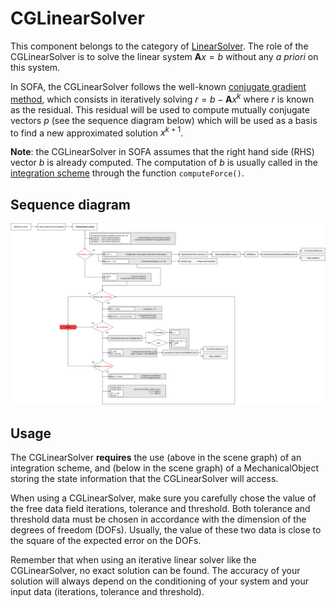 CGLinearSolver  
==============

This component belongs to the category of [LinearSolver](../../../../simulation-principles/system-resolution/linear-solver/). The role of the CGLinearSolver is to solve the linear system $\mathbf{A}x=b$ without any _a priori_ on this system.

In SOFA, the CGLinearSolver follows the well-known [conjugate gradient method](https://en.wikipedia.org/wiki/Conjugate_gradient_method), which consists in iteratively solving $r=b-\mathbf{A}x^k$ where *r* is known as the residual. This residual will be used to compute mutually conjugate vectors *p* (see the sequence diagram below) which will be used as a basis to find a new approximated solution $x^{k+1}$.

**Note**: the CGLinearSolver in SOFA assumes that the right hand side (RHS) vector *b* is already computed. The computation of *b* is usually called in the [integration scheme](../../../../simulation-principles/system-resolution/integration-scheme/) through the function `computeForce()`.



Sequence diagram
----------------

<a href="https://github.com/sofa-framework/doc/blob/master/images/linearsolver/CGLinearSolver.png?raw=true"><img src="https://github.com/sofa-framework/doc/blob/master/images/linearsolver/CGLinearSolver.png?raw=true" title="Flow diagram for the CGLinearSolver"/></a>


Usage
-----

The CGLinearSolver **requires** the use (above in the scene graph) of an integration scheme, and (below in the scene graph) of a MechanicalObject storing the state information that the CGLinearSolver will access.

When using a CGLinearSolver, make sure you carefully chose the value of the free data field iterations, tolerance and threshold. Both tolerance and threshold data must be chosen in accordance with the dimension of the degrees of freedom (DOFs). Usually, the value of these two data is close to the square of the expected error on the DOFs.

Remember that when using an iterative linear solver like the CGLinearSolver, no exact solution can be found. The accuracy of your solution will always depend on the conditioning of your system and your input data (iterations, tolerance and threshold).

